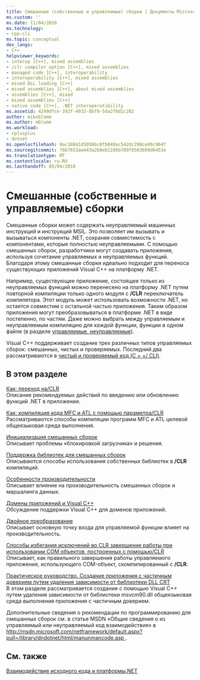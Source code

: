 ```yaml
---
title: Смешанные (собственные и управляемые) сборки | Документы Microsoft
ms.custom: ''
ms.date: 11/04/2016
ms.technology:
- cpp-cli
ms.topic: conceptual
dev_langs:
- C++
helpviewer_keywords:
- interop [C++], mixed assemblies
- /clr compiler option [C++], mixed assemblies
- managed code [C++], interoperability
- interoperability [C++], mixed assemblies
- mixed DLL loading [C++]
- mixed assemblies [C++], about mixed assemblies
- assemblies [C++], mixed
- mixed assemblies [C++]
- native code [C++], .NET interoperatibility
ms.assetid: 4299dfce-392f-4933-8bf0-5da2f0d1c282
author: mikeblome
ms.author: mblome
ms.workload:
- cplusplus
- dotnet
ms.openlocfilehash: 0ac18841d5050bc8fb849ac542dc298ce89c964f
ms.sourcegitcommit: 76b7653ae443a2b8eb1186b789f8503609d6453e
ms.translationtype: MT
ms.contentlocale: ru-RU
ms.lasthandoff: 05/04/2018
---
```

# <a name="mixed-native-and-managed-assemblies"></a>Смешанные (собственные и управляемые) сборки
Смешанные сборки может содержать неуправляемый машинных инструкций и инструкций MSIL. Это позволяет им вызывать и вызываться компоненты .NET, сохраняя совместимость с компонентами, которые полностью неуправляемыми. С помощью смешанных сборок, разработчики могут создавать приложения, используя сочетание управляемых и неуправляемых функций. Благодаря этому смешанные сборки идеально подходит для переноса существующих приложений Visual C++ на платформу .NET.  
  
 Например, существующее приложение, состоящее только из неуправляемых функций можно перенесено на платформу .NET путем повторной компиляции только одного модуля с **/CLR** переключатель компилятора. Этот модуль может использовать возможности .NET, но остается совместим с остальной частью приложения. Таким образом приложения могут преобразовываться в платформе .NET в виде постепенно, по частям. Даже можно выбрать между управляемым и неуправляемым компиляцию для каждой функции, функции в одном файле (в разделе [управляемые, неуправляемые](../preprocessor/managed-unmanaged.md)).  
  
 Visual C++ поддерживает создание трех различных типов управляемых сборок: смешанных, чистых и проверяемых. Последний два рассматриваются в [чистый и проверяемый код (C + +/ CLI)](../dotnet/pure-and-verifiable-code-cpp-cli.md).  
  
## <a name="in-this-section"></a>В этом разделе  
 [Как: переход на/CLR](../dotnet/how-to-migrate-to-clr.md)  
 Описание рекомендуемых действий по введению или обновлению функций .NET в приложении.  
  
 [Как: компиляция кода MFC и ATL с помощью параметра/CLR](../dotnet/how-to-compile-mfc-and-atl-code-by-using-clr.md)  
 Рассматриваются способы компиляции программ MFC и ATL целевой общеязыковая среда выполнения.  
  
 [Инициализация смешанных сборок](../dotnet/initialization-of-mixed-assemblies.md)  
 Описывает проблемы «блокировкой загрузчика» и решения.  
  
 [Поддержка библиотек для смешанных сборок](../dotnet/library-support-for-mixed-assemblies.md)  
 Описываются способы использования собственных библиотек в **/CLR** компиляций.  
  
 [Особенности производительности](../dotnet/performance-considerations-for-interop-cpp.md)  
 Описывает влияние на производительность смешанных сборок и маршалинга данных.  
  
 [Домены приложений и Visual C++](../dotnet/application-domains-and-visual-cpp.md)  
 Обсуждение поддержки Visual C++ для доменов приложений.  
  
 [Двойное преобразование](../dotnet/double-thunking-cpp.md)  
 Описывает основную точку входа для управляемой функции влияет на производительность.  
  
 [Способы избегания исключений во CLR завершение работы при использовании COM объектов, построенных с помощью/CLR](../dotnet/avoiding-exceptions-on-clr-shutdown-when-consuming-com-objects-built-with-clr.md)  
 Описывает, как правильного завершения работы управляемого приложения, использующего COM-объект, скомпилированный с **/CLR**.  
  
 [Практическое руководство. Создание приложения с частичным доверием путем удаления зависимости от библиотеки DLL CRT](../dotnet/create-a-partially-trusted-application.md)  
 В этом разделе рассматривается создание с помощью Visual C++ путем удаления зависимости от библиотеки msvcm90.dll общеязыковая среда выполнения приложения с частичным доверием.  
  
 Дополнительные сведения о рекомендации по программированию для смешанных сборок см. в статье MSDN «Общие сведения о из управляемый или неуправляемый код взаимодействия» в [ http://msdn.microsoft.com/netframework/default.aspx?pull=/library/dndotnet/html/manunmancode.asp ](http://msdn.microsoft.com/netframework/default.aspx?pull=/library/dndotnet/html/manunmancode.asp).  
  
## <a name="see-also"></a>См. также  
 [Взаимодействие исходного кода и платформы.NET](../dotnet/native-and-dotnet-interoperability.md)